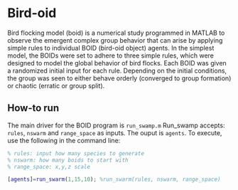 # Bird-oid
Bird flocking model (boid) is a numerical study programmed in MATLAB to observe the emergent complex group behavior 
that can arise by applying simple rules to individual BOID (bird-oid object) agents. In the simplest model,
the BOIDs were set to adhere to three simple rules, which were designed to model the global behavior of bird flocks. 
Each BOID was given a randomized initial input for each rule. Depending on the initial conditions, the group was seen to 
either behave orderly (converged to group formation) or chaotic (erratic or group split).

## How-to run
The main driver for the BOID program is `run_swamp.m` Run_swamp accepts: `rules`, `nswarm` and `range_space` as inputs. The ouput is `agents`. To execute, use the following in the command line:

```Matlab
% rules: input how many species to generate
% nswarm: how many boids to start with
% range_space: x,y,z scale

[agents]=run_swarm(1,15,10); %run_swarm(rules, nswarm, range_space)
```
